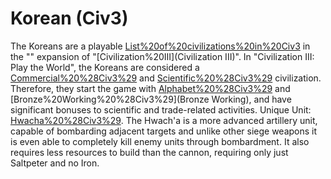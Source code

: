 # Korean (Civ3)

The Koreans are a playable [List%20of%20civilizations%20in%20Civ3](civilization) in the "" expansion of "[Civilization%20III](Civilization III)".
In "Civilization III: Play the World", the Koreans are considered a [Commercial%20%28Civ3%29](Commercial) and [Scientific%20%28Civ3%29](Scientific) civilization. Therefore, they start the game with [Alphabet%20%28Civ3%29](Alphabet) and [Bronze%20Working%20%28Civ3%29](Bronze Working), and have significant bonuses to scientific and trade-related activities.
Unique Unit: [Hwacha%20%28Civ3%29](Hwacha).
The Hwach'a is a more advanced artillery unit, capable of bombarding adjacent targets and unlike other siege weapons it is even able to completely kill enemy units through bombardment. It also requires less resources to build than the cannon, requiring only just Saltpeter and no Iron.